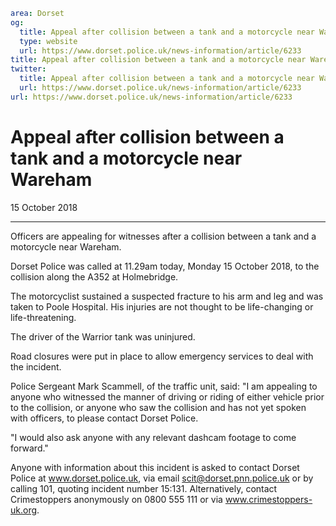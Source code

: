 ```yaml
area: Dorset
og:
  title: Appeal after collision between a tank and a motorcycle near Wareham
  type: website
  url: https://www.dorset.police.uk/news-information/article/6233
title: Appeal after collision between a tank and a motorcycle near Wareham |
twitter:
  title: Appeal after collision between a tank and a motorcycle near Wareham
  url: https://www.dorset.police.uk/news-information/article/6233
url: https://www.dorset.police.uk/news-information/article/6233
```

# Appeal after collision between a tank and a motorcycle near Wareham

15 October 2018

* * *

Officers are appealing for witnesses after a collision between a tank and a motorcycle near Wareham.

Dorset Police was called at 11.29am today, Monday 15 October 2018, to the collision along the A352 at Holmebridge.

The motorcyclist sustained a suspected fracture to his arm and leg and was taken to Poole Hospital. His injuries are not thought to be life-changing or life-threatening.

The driver of the Warrior tank was uninjured.

Road closures were put in place to allow emergency services to deal with the incident.

Police Sergeant Mark Scammell, of the traffic unit, said: "I am appealing to anyone who witnessed the manner of driving or riding of either vehicle prior to the collision, or anyone who saw the collision and has not yet spoken with officers, to please contact Dorset Police.

"I would also ask anyone with any relevant dashcam footage to come forward."

Anyone with information about this incident is asked to contact Dorset Police at www.dorset.police.uk, via email scit@dorset.pnn.police.uk or by calling 101, quoting incident number 15:131. Alternatively, contact Crimestoppers anonymously on 0800 555 111 or via www.crimestoppers-uk.org.
